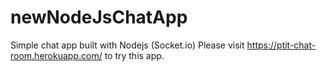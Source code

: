 # newNodeJsChatApp
Simple chat app built with Nodejs (Socket.io)
Please visit https://ptit-chat-room.herokuapp.com/ to try this app.
